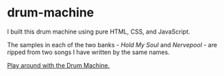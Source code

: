 # drum-machine

I built this drum machine using pure HTML, CSS, and JavaScript.

The samples in each of the two banks - _Hold My Soul_ and _Nervepool_ - are ripped from two songs I have written by the same names.

[Play around with the Drum Machine.](https://mpaitgt.github.io/drum-machine/)
